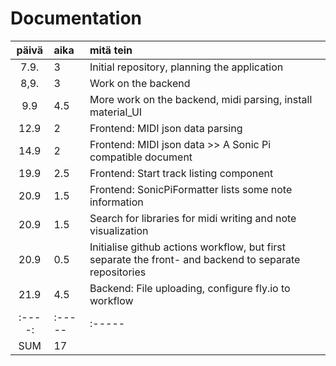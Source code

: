 # Documentation

| päivä | aika  | mitä tein  |
| :----:|:----- | :-----|
| 7.9.	| 3     | Initial repository, planning the application |
| 8,9.  | 3     | Work on the backend |
| 9.9   | 4.5   | More work on the backend, midi parsing, install material_UI|
| 12.9  | 2     | Frontend: MIDI json data parsing |
| 14.9  | 2     | Frontend: MIDI json data >> A Sonic Pi compatible document |
| 19.9  | 2.5   | Frontend: Start track listing component |
| 20.9  | 1.5   | Frontend: SonicPiFormatter lists some note information|
| 20.9  | 1.5   | Search for libraries for midi writing and note visualization|
| 20.9  | 0.5   | Initialise github actions workflow, but first separate the front- and backend to separate repositories  |
| 21.9  | 4.5   | Backend: File uploading, configure fly.io to workflow|
| :----:|:----- | :-----|
| SUM   | 17  |  | 
